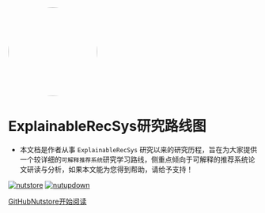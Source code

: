 <img width="180px" style="border-radius: 50%" bor src="https://fengshaoying.oss-cn-shanghai.aliyuncs.com/images/ExplainableRecSys_roadmap-logo.jpg?x-oss-process=style/picstyle">

# ExplainableRecSys研究路线图

- 本文档是作者从事 ```ExplainableRecSys``` 研究以来的研究历程，旨在为大家提供一个较详细的```可解释推荐系统```研究学习路线，侧重点倾向于可解释的推荐系统论文研读与分析，如果本文能为您得到帮助，请给予支持！

[![nutstore](https://badgen.net/github/stars/Q-Angelo/Nodejs-Roadmap?icon=github&color=4ab8a1)](https://www.jianguoyun.com/d/login) [![nutupdown](https://badgen.net/github/forks/Q-Angelo/Nodejs-Roadmap?icon=github&color=4ab8a1)](https://www.jianguoyun.com/p/De1ugIUQ4JD-CRi6yLQE)

[GitHub](<https://github.com/Q-Angelo/Nodejs-Roadmap>)[Nutstore](https://www.jianguoyun.com/p/De1ugIUQ4JD-CRi6yLQE)[开始阅读](README.md)

